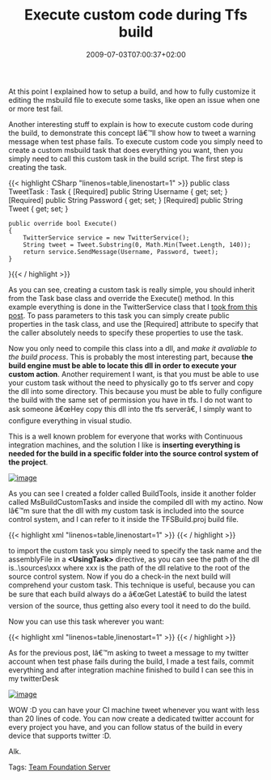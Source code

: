 ﻿---
title: "Execute custom code during Tfs build"
description: ""
date: 2009-07-03T07:00:37+02:00
draft: false
tags: [Team Foundation Server]
categories: [Team Foundation Server]
---
At this point I explained how to setup a build, and how to fully customize it editing the msbuild file to execute some tasks, like open an issue when one or more test fail.

Another interesting stuff to explain is how to execute custom code during the build, to demonstrate this concept Iâ€™ll show how to tweet a warning message when test phase fails. To execute custom code you simply need to create a custom msbuild task that does everything you want, then you simply need to call this custom task in the build script. The first step is creating the task.

{{< highlight CSharp "linenos=table,linenostart=1" >}}
public class TweetTask : Task
{
    [Required]
    public String Username { get; set; }
    [Required]
    public String Password { get; set; }
    [Required]
    public String Tweet { get; set; }

    public override bool Execute()
    {
        TwitterService service = new TwitterService();
        String tweet = Tweet.Substring(0, Math.Min(Tweet.Length, 140));
        return service.SendMessage(Username, Password, tweet);
    }
}{{< / highlight >}}

<!-- Code inserted with Steve Dunn's Windows Live Writer Code Formatter Plugin.  http://dunnhq.com -->

As you can see, creating a custom task is really simple, you should inherit from the Task base class and override the Execute() method. In this example everything is done in the TwitterService class that I [took from this post](http://www.dreamincode.net/code/snippet2556.htm). To pass parameters to this task you can simply create public properties in the task class, and use the [Required] attribute to specify that the caller absolutely needs to specify these properties to use the task.

Now you only need to compile this class into a dll, and *make it avaliable to the build process*. This is probably the most interesting part, because  **the build engine must be able to locate this dll in order to execute your custom action**. Another requirement I want, is that you must be able to use your custom task without the need to physically go to tfs server and copy the dll into some directory. This because you must be able to fully configure the build with the same set of permission you have in tfs. I do not want to ask someone â€œHey copy this dll into the tfs serverâ€, I simply want to configure everything in visual studio.

This is a well known problem for everyone that works with Continuous integration machines, and the solution I like is  **inserting everything is needed for the build in a specific folder into the source control system of the project**.

[![image](http://www.codewrecks.com/blog/wp-content/uploads/2009/07/image-thumb6.png "image")](http://www.codewrecks.com/blog/wp-content/uploads/2009/07/image6.png)

As you can see I created a folder called BuildTools, inside it another folder called MsBuildCustomTasks and inside the compiled dll with my actino. Now Iâ€™m sure that the dll with my custom task is included into the source control system, and I can refer to it inside the TFSBuild.proj build file.

{{< highlight xml "linenos=table,linenostart=1" >}}
<UsingTask
        TaskName="DotNetMarche.MsBuildExtensions.Twitter.TweetTask"
         AssemblyFile="..\sources\BuildTools\MsBuildCustomTasks\DotNetMarche.MsBuildExtensions.dll"/>{{< / highlight >}}

<!-- Code inserted with Steve Dunn's Windows Live Writer Code Formatter Plugin.  http://dunnhq.com -->

to import the custom task you simply need to specify the task name and the assemblyFile in a  **&lt;UsingTask&gt;** directive, as you can see the path of the dll is..\sources\xxx where xxx is the path of the dll relative to the root of the source control system. Now if you do a check-in the next build will comprehend your custom task. This technique is useful, because you can be sure that each build always do a â€œGet Latestâ€ to build the latest version of the source, thus getting also every tool it need to do the build.

Now you can use this task wherever you want:

{{< highlight xml "linenos=table,linenostart=1" >}}
<TweetTask
    Condition="'$(IsDesktopBuild)' != 'true' and '$(TestSuccess)' != 'true'"
    Username="alkampfer" 
    Password="xxxxxxxxxxx" 
    Tweet="Unit Test Failure in build number: $(BuildNumber)" />{{< / highlight >}}

<!-- Code inserted with Steve Dunn's Windows Live Writer Code Formatter Plugin.  http://dunnhq.com -->

As for the previous post, Iâ€™m asking to tweet a message to my twitter account when test phase fails during the build, I made a test fails, commit everything and after integration machine finished to build I can see this in my twitterDesk

[![image](http://www.codewrecks.com/blog/wp-content/uploads/2009/07/image-thumb7.png "image")](http://www.codewrecks.com/blog/wp-content/uploads/2009/07/image7.png)

WOW :D you can have your CI machine tweet whenever you want with less than 20 lines of code. You can now create a dedicated twitter account for every project you have, and you can follow status of the build in every device that supports twitter :D.

Alk.

Tags: [Team Foundation Server](http://technorati.com/tag/Team%20Foundation%20Server)
